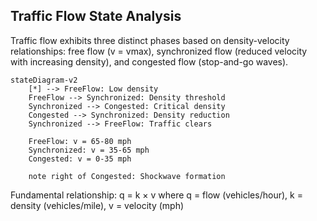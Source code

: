 ## Traffic Flow State Analysis

Traffic flow exhibits three distinct phases based on density-velocity relationships: free flow (v = vmax), synchronized flow (reduced velocity with increasing density), and congested flow (stop-and-go waves).

```mermaid
stateDiagram-v2
    [*] --> FreeFlow: Low density
    FreeFlow --> Synchronized: Density threshold
    Synchronized --> Congested: Critical density
    Congested --> Synchronized: Density reduction
    Synchronized --> FreeFlow: Traffic clears
    
    FreeFlow: v = 65-80 mph
    Synchronized: v = 35-65 mph
    Congested: v = 0-35 mph
    
    note right of Congested: Shockwave formation
```

Fundamental relationship: q = k × v where q = flow (vehicles/hour), k = density (vehicles/mile), v = velocity (mph)


```python

```
